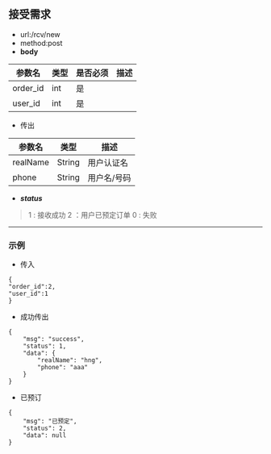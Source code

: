 ## 接受需求


- url:/rcv/new
- method:post
- __body__

参数名 | 类型 | 是否必须 | 描述
---- | ---- | ---- |----
order_id | int | 是 | 
user_id | int | 是 | 

- 传出

参数名 | 类型 | 描述
---- | ----  | ----
realName | String | 用户认证名
phone | String |  用户名/号码

-  ***status***
 > 1 : 接收成功
> 2 ：用户已预定订单
> 0 : 失败

---

### 示例

- 传入

```
{
"order_id":2,
"user_id":1
}
```

- 成功传出
```
{
    "msg": "success",
    "status": 1,
    "data": {
        "realName": "hng",
        "phone": "aaa"
    }
}
```

- 已预订

```
{
    "msg": "已预定",
    "status": 2,
    "data": null
}
```